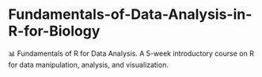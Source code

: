 # Fundamentals-of-Data-Analysis-in-R-for-Biology
📊 Fundamentals of R for Data Analysis. A 5-week introductory course on R for data manipulation, analysis, and visualization.
